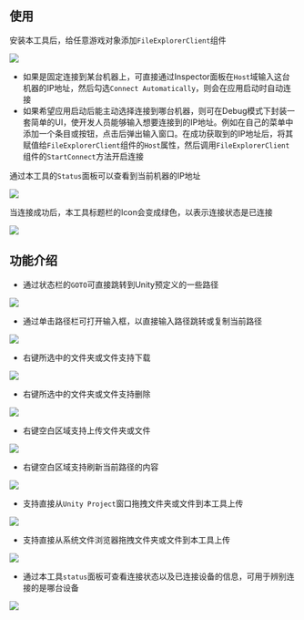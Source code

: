 ## 使用
安装本工具后，给任意游戏对象添加`FileExplorerClient`组件

![](Images/file_explorer_client.png)
* 如果是固定连接到某台机器上，可直接通过Inspector面板在`Host`域输入这台机器的IP地址，然后勾选`Connect Automatically`，则会在应用启动时自动连接
* 如果希望应用启动后能主动选择连接到哪台机器，则可在Debug模式下封装一套简单的UI，使开发人员能够输入想要连接到的IP地址。例如在自己的菜单中添加一个条目或按钮，点击后弹出输入窗口。在成功获取到的IP地址后，将其赋值给`FileExplorerClient`组件的`Host`属性，然后调用`FileExplorerClient`组件的`StartConnect`方法开启连接

通过本工具的`Status`面板可以查看到当前机器的IP地址

![](Images/status_panel_small.png)

当连接成功后，本工具标题栏的Icon会变成绿色，以表示连接状态是已连接

![](Images/status_panel_small2.png)

## 功能介绍
* 通过状态栏的`GOTO`可直接跳转到Unity预定义的一些路径

![](Images/go_to_path_key.png)

* 通过单击路径栏可打开输入框，以直接输入路径跳转或复制当前路径

![](Images/input_path.png)

* 右键所选中的文件夹或文件支持下载

![](Images/right_click_download.png)

* 右键所选中的文件夹或文件支持删除

![](Images/right_click_delete.png)

* 右键空白区域支持上传文件夹或文件

![](Images/right_click_upload.png)

* 右键空白区域支持刷新当前路径的内容

![](Images/right_click_refresh.png)

* 支持直接从`Unity Project`窗口拖拽文件夹或文件到本工具上传

![](Images/drag_from_project_upload.png)

* 支持直接从系统文件浏览器拖拽文件夹或文件到本工具上传

![](Images/drag_from_explorer_upload.png)

* 通过本工具`status`面板可查看连接状态以及已连接设备的信息，可用于辨别连接的是哪台设备

![](Images/status_panel.png)

